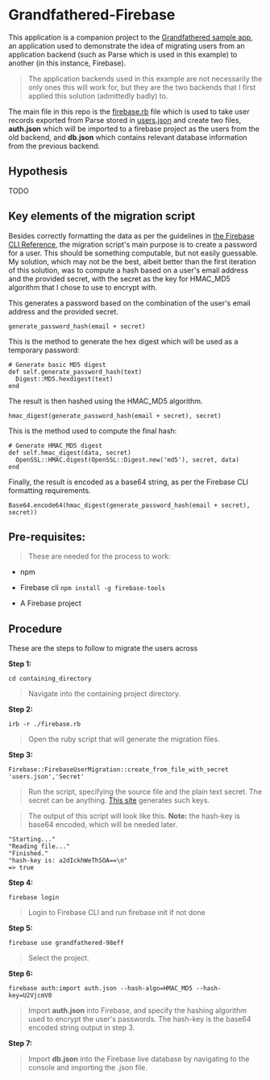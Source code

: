# Grandfathered-Firebase

This application is a companion project to the [Grandfathered sample app](https://github.com/ironic-name/Grandfathered-Application), an application used to demonstrate the idea of migrating users from an application backend (such as Parse which is used in this example) to another (in this instance, Firebase). 

> The application backends used in this example are not necessarily the only ones this will work for, but they are the two backends that I first applied this solution (admittedly badly) to.

The main file in this repo is the [firebase.rb](https://github.com/ironic-name/Grandfathered-Firebase/blob/master/firebase.rb) file which is used to take user records exported from Parse stored in [users.json](https://github.com/ironic-name/Grandfathered-Firebase/blob/master/users.json) and create two files, **auth.json** which will be imported to a firebase project as the users from the old backend, and **db.json** which contains relevant database information from the previous backend.

## Hypothesis

TODO

## Key elements of the migration script

 Besides correctly formatting the data as per the guidelines in [the Firebase CLI Reference](https://firebase.google.com/docs/cli/), the migration script's main purpose is to create a password for a user. This should be something computable, but not easily guessable. My solution, which may not be the best, albeit better than the first iteration of this solution, was to compute a hash based on a user's email address and the provided secret, with the secret as the key for HMAC_MD5 algorithm that I chose to use to encrypt with. 

This generates a password based on the combination of the user's email address and the provided secret.

    generate_password_hash(email + secret)

This is the method to generate the hex digest which will be used as a temporary password:

    # Generate basic MD5 digest
    def self.generate_password_hash(text)
      Digest::MD5.hexdigest(text)
    end

The result is then hashed using the HMAC_MD5 algorithm.

    hmac_digest(generate_password_hash(email + secret), secret)

This is the method used to compute the final hash:

    # Generate HMAC_MD5 digest
    def self.hmac_digest(data, secret)
      OpenSSL::HMAC.digest(OpenSSL::Digest.new('md5'), secret, data)
    end

Finally, the result is encoded as a base64 string, as per the Firebase CLI formatting requirements.

    Base64.encode64(hmac_digest(generate_password_hash(email + secret), secret))

## Pre-requisites:

> These are needed for the process to work:

* npm

* Firebase cli `npm install -g firebase-tools`

* A Firebase project


## Procedure

These are the steps to follow to migrate the users across

**Step 1:**

`cd containing_directory`

> Navigate into the containing project directory.

**Step 2:**

`irb -r ./firebase.rb`

> Open the ruby script that will generate the migration files.

**Step 3:**

`Firebase::FirebaseUserMigration::create_from_file_with_secret 'users.json','Secret'`

> Run the script, specifying the source file and the plain text secret. The secret can be anything. [This site](https://randomkeygen.com) generates such keys.

> The output of this script will look like this. **Note:**  the hash-key is base64 encoded, which will be needed later.
>
    "Starting..."
    "Reading file..."
    "Finished."
    "hash-key is: a2dIckhWeThSOA==\n"
    => true 


**Step 4:**

`firebase login`

> Login to Firebase CLI and run firebase init if not done

**Step 5:**

`firebase use grandfathered-98eff`

> Select the project.

**Step 6:**
 
`firebase auth:import auth.json --hash-algo=HMAC_MD5 --hash-key=U2VjcmV0`

> Import **auth.json** into Firebase, and specify the hashing algorithm used to encrypt the user's passwords. The hash-key is the base64 encoded string output in step 3.

**Step 7:**

>Import **db.json** into the Firebase live database by navigating to the console and importing the .json file.
